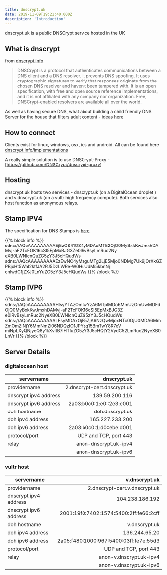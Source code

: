 ```yaml
---
title: dnscrypt.uk
date: 2019-11-09T19:21:40.000Z
description: 'Introduction'
---
```


dnscrypt.uk is a public DNSCrypt service hosted in the UK

## What is dnscrypt
from [dnscrypt.info](https://dnscrypt.info)

> DNSCrypt is a protocol that authenticates communications between a DNS client and a DNS resolver. It prevents DNS spoofing. It uses cryptographic signatures to verify that responses originate from the chosen DNS resolver and haven’t been tampered with.
> It is an open specification, with free and open source reference implementations, and it is not affiliated with any company nor organization.
> Free, DNSCrypt-enabled resolvers are available all over the world.

As well as having secure DNS, what about building a child friendly DNS Server for the house that filters adult content - ideas [here](https://wiki.alpinelinux.org/wiki/DNSCrypt-Proxy)

## How to connect

Clients exist for linux, windows, osx, ios and android.  All can be found here
[dnscrypt.info/implementations](https://dnscrypt.info/implementations)

A really simple solution is to use DNSCrypt-Proxy - [https://github.com/DNSCrypt/dnscrypt-proxy]

## Hosting
dnscrypt.uk hosts two services - dnscrypt.uk (on a DigitalOcean droplet ) and v.dnscrypt.uk (on a vultr high frequency compute).
Both services also host function as anonymous relays.

## Stamp IPV4

The specification for DNS Stamps is [here](https://dnscrypt.info/stamps-specifications/)

{{% block info %}}
sdns://AQcAAAAAAAAAEjEzOS41OS4yMDAuMTE2OjQ0MyBxkKwJmxhDAMvj-aF2TcFOK16cSI5EpMxBJG3Ze0lRvBsyLmRuc2Ny
eXB0LWNlcnQuZG5zY3J5cHQudWs
sdns://AQcAAAAAAAAAEzEwNC4yMzguMTg2LjE5Mjo0NDMg7Uk9jOrXkGZPBjxHt5WaI2ktfJA2PJ5DzLWRe-W0HuUdMi5kbnNj
cnlwdC1jZXJ0LnYuZG5zY3J5cHQudWs
{{% /block %}}

## Stamp IVP6

{{% block info %}}
sdns://AQcAAAAAAAAAHlsyYTAzOmIwYzA6MTplMDo6MmUzOmUwMDFdOjQ0MyBxkKwJmxhDAMvj-aF2TcFOK16cSI5EpMxBJG3Z
e0lRvBsyLmRuc2NyeXB0LWNlcnQuZG5zY3J5cHQudWs
sdns://AQcAAAAAAAAALFsyMDAxOjE5ZjA6NzQwMjoxNTc0OjU0MDA6MmZmOmZlNjY6MmNmZl06NDQzIO1JPYzq15BmTwY8R7eV
miNpLXyQNjyeQ8y1kXvltB7lHTIuZG5zY3J5cHQtY2VydC52LmRuc2NyeXB0LnVr
{{% /block %}}


## Server Details
### digitalocean host

| servername    |                     dnscrypt.uk |
|---------------|--------------------------------:|
| providername  |     2.dnscrypt-cert.dnscrypt.uk |
| dnscrypt ipv4 address  |                  139.59.200.116 |
| dnscrypt ipv6 address  |        2a03:b0c0:1:e0::2e3:e001 |
| doh hostname  |                  doh.dnscrypt.uk |
| doh ipv4 address  |                  165.227.233.200 |
| doh ipv6 address  |        2a03:b0c0:1:d0::ebe:d001 |
| protocol/port |           UDP and TCP, port 443 |
| relay        |            anon-dnscrypt.uk-ipv4 |
|                |          anon-dnscrypt.uk-ipv6 |

### vultr host

| servername    |v.dnscrypt.uk |
|---------------|---------------------------------------:|
| providername  | 2.dnscrypt-cert.v.dnscrypt.uk |
| dnscrypt ipv4 address  | 104.238.186.192 |
| dnscrypt ipv6 address  | 2001:19f0:7402:1574:5400:2ff:fe66:2cff |
| doh hostname  |              v.dnscrypt.uk  |
| doh ipv4 address  |              136.244.65.20  |
| doh ipv6 address  |    2a05:f480:1000:967:5400:03ff:fe7e:55d3|
| protocol/port |UDP and TCP, port 443 |
| relay         |anon-v.dnscrypt.uk-ipv4 |
|               |anon-v.dnscrypt.uk-ipv6  |


